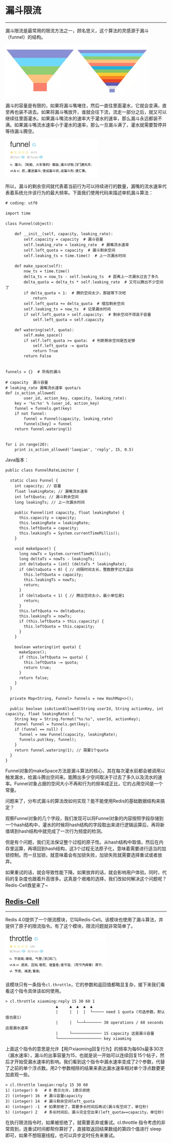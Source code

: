 # 漏斗限流
---
漏斗限流是最常用的限流方法之一，顾名思义，这个算法的灵感源于漏斗（funnel）的结构。

![PNG](images/redis8-1.png)

漏斗的容量是有限的，如果将漏斗嘴堵住，然后一直往里面灌水，它就会变满，直至再也装不进去。如果将漏斗嘴放开，谁就会往下流，流走一部分之后，就又可以继续往里面灌水。如果漏斗嘴流水的速率大于灌水的速率，那么漏斗永远都装不满。如果漏斗嘴流水速率小于灌水的速率，那么一旦漏斗满了，灌水就需要暂停并等待漏斗腾空。

![PNG](images/redis8-2.png)

所以，漏斗的剩余空间就代表着当前行为可以持续进行的数量，漏嘴的流水速率代表着系统允许该行为的最大频率。下面我们使用代码来描述单机漏斗算法：
```
# coding: utf8

import time

class Funnel(object):

    def __init__(self, capacity, leaking_rate):
        self.capacity = capacity  # 漏斗容量
        self.leaking_rate = leaking_rate  # 漏嘴流水速率
        self.left_quota = capacity  # 漏斗剩余空间
        self.leaking_ts = time.time()  # 上一次漏水时间

    def make_space(self):
        now_ts = time.time()
        delta_ts = now_ts - self.leaking_ts  # 距离上一次漏水过去了多久
        delta_quota = delta_ts * self.leaking_rate  # 又可以腾出不少空间了
        if delta_quota < 1:  # 腾的空间太少，那就等下次吧
            return
        self.left_quota += delta_quota  # 增加剩余空间
        self.leaking_ts = now_ts  # 记录漏水时间
        if self.left_quota > self.capacity:  # 剩余空间不得高于容量
            self.left_quota = self.capacity

    def watering(self, quota):
        self.make_space()
        if self.left_quota >= quota:  # 判断剩余空间是否足够
            self.left_quota -= quota
            return True
        return False


funnels = {}  # 所有的漏斗

# capacity  漏斗容量
# leaking_rate 漏嘴流水速率 quota/s
def is_action_allowed(
        user_id, action_key, capacity, leaking_rate):
    key = '%s:%s' % (user_id, action_key)
    funnel = funnels.get(key)
    if not funnel:
        funnel = Funnel(capacity, leaking_rate)
        funnels[key] = funnel
    return funnel.watering(1)


for i in range(20):
    print is_action_allowed('laoqian', 'reply', 15, 0.5)
```
Java版本：
```
public class FunnelRateLimiter {

  static class Funnel {
    int capacity; // 容量
    float leakingRate; // 漏嘴流水速率
    int leftQuota; // 漏斗剩余空间
    long leakingTs; // 上一次漏水时间

    public Funnel(int capacity, float leakingRate) {
      this.capacity = capacity;
      this.leakingRate = leakingRate;
      this.leftQuota = capacity;
      this.leakingTs = System.currentTimeMillis();
    }

    void makeSpace() {
      long nowTs = System.currentTimeMillis();
      long deltaTs = nowTs - leakingTs;
      int deltaQuota = (int) (deltaTs * leakingRate);
      if (deltaQuota < 0) { // 间隔时间太长，整数数字过大溢出
        this.leftQuota = capacity;
        this.leakingTs = nowTs;
        return;
      }
      if (deltaQuota < 1) { // 腾出空间太小，最小单位是1
        return;
      }
      this.leftQuota += deltaQuota;
      this.leakingTs = nowTs;
      if (this.leftQuota > this.capacity) {
        this.leftQuota = this.capacity;
      }
    }

    boolean watering(int quota) {
      makeSpace();
      if (this.leftQuota >= quota) {
        this.leftQuota -= quota;
        return true;
      }
      return false;
    }
  }

  private Map<String, Funnel> funnels = new HashMap<>();

  public boolean isActionAllowed(String userId, String actionKey, int capacity, float leakingRate) {
    String key = String.format("%s:%s", userId, actionKey);
    Funnel funnel = funnels.get(key);
    if (funnel == null) {
      funnel = new Funnel(capacity, leakingRate);
      funnels.put(key, funnel);
    }
    return funnel.watering(1); // 需要1个quota
  }
}
```

Funnel对象的makeSpace方法是漏斗算法的核心，其在每次灌水前都会被调用以触发漏水，给漏斗腾出空间来。能腾出多少空间取决于过去了多久以及流水的速率。Funnel对象占据的空间大小不再和行为的频率成正比，它的占用空间是一个常量。

问题来了，分布式漏斗的算法改如何实现？能不能使用Redis的基础数据结构来搞定？

观察Funnel对象的几个字段，我们发现可以将Funnel对象的内容按照字段存储到一个hash结构中，灌水的时候将hash结构的字段取出来进行逻辑运算后，再将新值填到hash结构中就完成了一次行为频度的检测。

但是有个问题，我们无法保证整个过程的原子性。从hash结构中取值，然后在内存里运算，再填回到hash结构，这3个过程无法原子化，意味着需要进行适当的加锁控制。而一旦加锁，就意味着会有加锁失败，加锁失败就需要选择重试或者放弃。

如果重试的话，就会导致性能下降。如果放弃的话，就会影响用户体验。同时，代码的复杂度也跟着升高很多。这真是个艰难的选择，我们改如何解决这个问题呢？Redis-Cell救星来了~

## [Redis-Cell](https://github.com/brandur/redis-cell)
---
Redis 4.0提供了一个限流模块，它叫Redis-Cell。该模块也使用了漏斗算法，并提供了原子的限流指令。有了这个模块，限流问题就非常简单了。

![PNG](images/redis8-3.png)

该模块只有一条指令`cl.throttle`，它的参数和返回值都略显复杂，接下来我们看看这个指令具体该如何使用。

```
> cl.throttle xiaoming:reply 15 30 60 1
                      ▲     ▲  ▲  ▲  ▲
                      |     |  |  |  └───── need 1 quota (可选参数，默认值也是1)
                      |     |  └──┴─────── 30 operations / 60 seconds 这是漏水速率
                      |     └───────────── 15 capacity 这是漏斗容量
                      └─────────────────── key xiaoming
```
上面这个指令的意思是允许【用户xiaoming回复行为】的频率为每60s最多30次（漏水速率），漏斗的出事容量为15，也就是说一开始可以连续回复15个帖子，然后才开始受漏水速率的影响。我们看到这个指令中漏水速率变成了2个参数，代替了之前的单个浮点数。用2个参数相除的结果来表达漏水速率相对单个浮点数要更加直观一些。
```
> cl.throttle laoqian:reply 15 30 60
1) (integer) 0   # 0 表示允许，1表示拒绝
2) (integer) 16  # 漏斗容量capacity
3) (integer) 14  # 漏斗剩余空间left_quota
4) (integer) -1  # 如果拒绝了，需要多长时间后再试(漏斗有空间了，单位秒)
5) (integer) 2   # 多长时间后，漏斗完全空出来(left_quota==capacity，单位秒)
```

在执行限流指令时，如果被拒绝了，就需要丢弃或重试。cl.throttle 指令考虑的非常周到，连重试时间都帮你算好了，直接取返回结果数组的第四个值进行 sleep 即可，如果不想阻塞线程，也可以异步定时任务来重试。